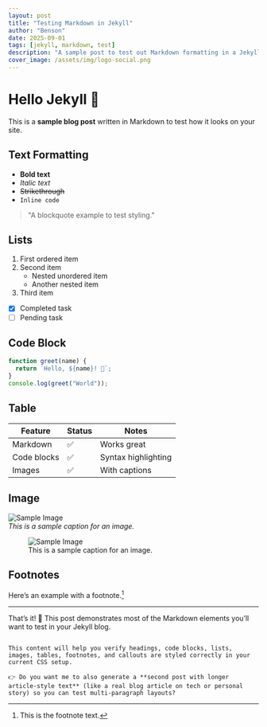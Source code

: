 ```yaml
---
layout: post
title: "Testing Markdown in Jekyll"
author: "Benson"
date: 2025-09-01
tags: [jekyll, markdown, test]
description: "A sample post to test out Markdown formatting in a Jekyll blog."
cover_image: /assets/img/logo-social.png
---
```


# Hello Jekyll 👋

This is a **sample blog post** written in Markdown to test how it looks on your site.

## Text Formatting
- **Bold text**
- *Italic text*
- ~~Strikethrough~~
- `Inline code`

> "A blockquote example to test styling."

## Lists
1. First ordered item  
2. Second item  
   - Nested unordered item
   - Another nested item  
3. Third item  

- [x] Completed task  
- [ ] Pending task  

## Code Block
```javascript
function greet(name) {
  return `Hello, ${name}! 👋`;
}
console.log(greet("World"));
````

## Table

| Feature     | Status | Notes               |
| ----------- | ------ | ------------------- |
| Markdown    | ✅      | Works great         |
| Code blocks | ✅      | Syntax highlighting |
| Images      | ✅      | With captions       |

## Image

![Sample Image](/assets/img/sample.jpeg)  
*This is a sample caption for an image.*

<figure>
  <img src="/assets/img/sample.jpeg" alt="Sample Image">
  <figcaption>This is a sample caption for an image.</figcaption>
</figure>

## Footnotes

Here’s an example with a footnote.[^1]

[^1]: This is the footnote text.

---

That’s it! 🎉 This post demonstrates most of the Markdown elements you’ll want to test in your Jekyll blog.

```

This content will help you verify headings, code blocks, lists, images, tables, footnotes, and callouts are styled correctly in your current CSS setup.  

👉 Do you want me to also generate a **second post with longer article-style text** (like a real blog article on tech or personal story) so you can test multi-paragraph layouts?